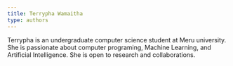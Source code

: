 ```yaml
---
title: Terrypha Wamaitha
type: authors
---
```

Terrypha is an undergraduate computer science student at Meru university. She is passionate about computer programing, Machine Learning, and Artificial Intelligence. She is open to research and collaborations.
